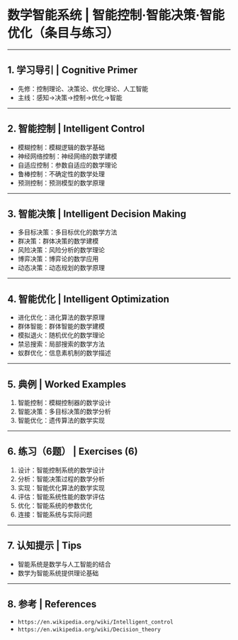 # 数学智能系统 | 智能控制·智能决策·智能优化（条目与练习）

---

## 1. 学习导引 | Cognitive Primer

- 先修：控制理论、决策论、优化理论、人工智能
- 主线：感知→决策→控制→优化→智能

---

## 2. 智能控制 | Intelligent Control

- 模糊控制：模糊逻辑的数学基础
- 神经网络控制：神经网络的数学建模
- 自适应控制：参数自适应的数学理论
- 鲁棒控制：不确定性的数学处理
- 预测控制：预测模型的数学原理

---

## 3. 智能决策 | Intelligent Decision Making

- 多目标决策：多目标优化的数学方法
- 群决策：群体决策的数学建模
- 风险决策：风险分析的数学理论
- 博弈决策：博弈论的数学应用
- 动态决策：动态规划的数学原理

---

## 4. 智能优化 | Intelligent Optimization

- 进化优化：进化算法的数学原理
- 群体智能：群体智能的数学建模
- 模拟退火：随机优化的数学理论
- 禁忌搜索：局部搜索的数学方法
- 蚁群优化：信息素机制的数学描述

---

## 5. 典例 | Worked Examples

1) 智能控制：模糊控制器的数学设计
2) 智能决策：多目标决策的数学分析
3) 智能优化：遗传算法的数学实现

---

## 6. 练习（6题） | Exercises (6)

1) 设计：智能控制系统的数学设计
2) 分析：智能决策过程的数学分析
3) 实现：智能优化算法的数学实现
4) 评估：智能系统性能的数学评估
5) 优化：智能系统的参数优化
6) 连接：智能系统与实际问题

---

## 7. 认知提示 | Tips

- 智能系统是数学与人工智能的结合
- 数学为智能系统提供理论基础

---

## 8. 参考 | References

- `https://en.wikipedia.org/wiki/Intelligent_control`
- `https://en.wikipedia.org/wiki/Decision_theory`
